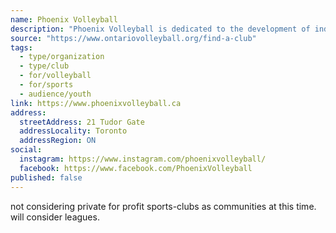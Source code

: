 ```yaml
---
name: Phoenix Volleyball
description: "Phoenix Volleyball is dedicated to the development of individual and team skill, incorporating both recreational and elite programs for both indoor and beach volleyball. Our motto is to 'ignite the fire within' to motivate athletes to strive for excellence while fostering an environment of sportsmanship and fair play."
source: "https://www.ontariovolleyball.org/find-a-club"
tags:
  - type/organization
  - type/club
  - for/volleyball
  - for/sports
  - audience/youth
link: https://www.phoenixvolleyball.ca
address:
  streetAddress: 21 Tudor Gate
  addressLocality: Toronto
  addressRegion: ON
social:
  instagram: https://www.instagram.com/phoenixvolleyball/
  facebook: https://www.facebook.com/PhoenixVolleyball
published: false
---
```


not considering private for profit sports-clubs as communities at this time.
will consider leagues.
